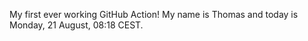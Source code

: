 My first ever working GitHub Action!
My name is Thomas and today is Monday, 21 August, 08:18 CEST. 

